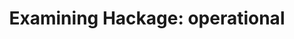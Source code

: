 ---
title: ! 'Examining Hackage: operational'
url: http://www.reddit.com/r/haskell/comments/2qe6by/examining_hackage_operational/
authors:
- Danny Gratzer
type: article
tags:
- free monads
libraries:
- operational
doHaskell-type: blog post
dohaskell-year: 2014
---